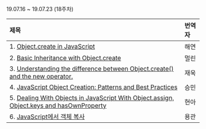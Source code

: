 19.07.16 ~ 19.07.23 (18주차)

|   제목   | 번역자  |
| :-------- | :------ |
| 1. [Object.create in JavaScript](https://hackernoon.com/object-create-in-javascript-fa8674df6ed2) | 해연 |
| 2. [Basic Inheritance with Object.create](https://github.com/Lee-hyuna/33-js-concepts-kr/wiki/Basic-Inheritance-with-Object.create) | 멀린 |
| 3. [Understanding the difference between Object.create() and the new operator.](https://github.com/Lee-hyuna/33-js-concepts-kr/wiki/Understanding-the-difference-between-Object.create()-and-the-new-operator.) | 재욱 |
| 4. [JavaScript Object Creation: Patterns and Best Practices](https://github.com/Lee-hyuna/33-js-concepts-kr/wiki/JavaScript-%EA%B0%9C%EC%B2%B4-%EC%83%9D%EC%84%B1-:-%ED%8C%A8%ED%84%B4-%EB%B0%8F-%EB%AA%A8%EB%B2%94-%EC%82%AC%EB%A1%80) | 승민 |
| 5. [Dealing With Objects in JavaScript With Object.assign, Object.keys and hasOwnProperty](https://github.com/Lee-hyuna/33-js-concepts-kr/wiki/Dealing-With-Objects-in-JavaScript-With-Object.assign,-Object.keys-and-hasOwnProperty) | 현아 |
| 6. [JavaScript에서 객체 복사](https://github.com/Lee-hyuna/33-js-concepts-kr/wiki/copying-objects-in-javascript) | 용관 |